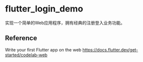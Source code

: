 # flutter_login_demo
实现一个简单的Web应用程序，拥有经典的注册登入业务功能。

## Reference
Write your first Flutter app on the web https://docs.flutter.dev/get-started/codelab-web
